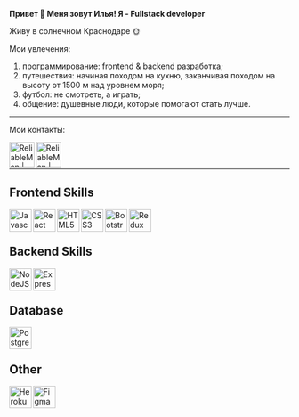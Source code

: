 <strong>Привет 👋 Меня зовут Илья! Я - Fullstack developer</strong>
<p>Живу в солнечном Краснодаре 🌞</p>

Мои увлечения: 
1) программирование: frontend & backend разработка; 
2) путешествия: начиная походом на кухню, заканчивая походом на высоту от 1500 м над уровнем моря;
3) футбол: не смотреть, а играть; 
4) общение: душевные люди, которые помогают стать лучше.
<hr></hr>


Мои контакты:

<a href="https://t.me/pro_mises" rel="nofollow"><img align="left" alt="ReliableMan | Telegram" width="45" height="45" src="https://img.icons8.com/fluency/48/000000/telegram-app.png" style="max-width: 100%;"></a>

<a href="https://www.instagram.com/123_ilya_/" rel="nofollow"><img align="left" alt="ReliableMan | Instagram" width="45" height="45" src="https://img.icons8.com/fluency/48/000000/instagram-new.png" style="max-width: 100%;"></a>


<br>
<br>
<hr></hr>

<h2>Frontend Skills</h2>
<p align="left"> 
<a href="https://developer.mozilla.org/en-US/docs/Web/JavaScript" rel="nofollow"><img align="left" alt="Javascript" width="40" height="40" src="https://raw.githubusercontent.com/danielcranney/readme-generator/main/public/icons/skills/javascript-colored.svg" style="max-width: 100%;"></a>
  
<a href="https://reactjs.org/" rel="nofollow"><img align="left" alt="React" width="40" height="40"
src="https://raw.githubusercontent.com/danielcranney/readme-generator/main/public/icons/skills/react-colored.svg" style="max-width: 100%;"/></a>

<a href="https://developer.mozilla.org/en-US/docs/Glossary/HTML5" rel="nofollow"><img align="left" alt="HTML5" width="40" height="40" src="https://raw.githubusercontent.com/danielcranney/readme-generator/main/public/icons/skills/html5-colored.svg" style="max-width: 100%;"/></a>
  
<a href="https://www.w3.org/TR/CSS/#css" rel="nofollow"><img align="left" alt="CSS3" width="40" height="40" src="https://raw.githubusercontent.com/danielcranney/readme-generator/main/public/icons/skills/css3-colored.svg" style="max-width: 100%;"/></a> 
 
<a href="https://getbootstrap.com/" rel="nofollow"><img align="left" alt="Bootstrap" width="40" height="40" src="https://raw.githubusercontent.com/danielcranney/readme-generator/main/public/icons/skills/bootstrap-colored.svg" style="max-width: 100%;"/></a>
  
<a href="https://redux.js.org/" rel="nofollow"><img align="left" alt="Redux" width="40" height="40" src="https://raw.githubusercontent.com/danielcranney/readme-generator/main/public/icons/skills/redux-colored.svg" style="max-width: 100%;"/></a> 
  
  
</p>
<br>
<br>
<h2>Backend Skills</h2>
<p align="left"> 
<a href="https://nodejs.org/en/" rel="nofollow"><img align="left" alt="NodeJS" width="40" height="40" src="https://raw.githubusercontent.com/danielcranney/readme-generator/main/public/icons/skills/nodejs-colored.svg" style="max-width: 100%;"></a>
  
<a href="https://expressjs.com/" rel="nofollow"><img align="left" alt="Express" width="40" height="40" src="https://raw.githubusercontent.com/danielcranney/readme-generator/main/public/icons/skills/express-colored-dark.svg" style="max-width: 100%;"></a> 

</p>
<br>
<br>
<h2>Database</h2>
<p align="left"> 
<a href="https://www.postgresql.org/" rel="nofollow"><img align="left" alt="PostgreSQL" width="40" height="40" src="https://raw.githubusercontent.com/danielcranney/readme-generator/main/public/icons/skills/postgresql-colored.svg" style="max-width: 100%;"></a>
</p>
<br>
<br>

<h2>Other</h2>
<p align="left">
<a href="https://www.heroku.com/" rel="nofollow"><img align="left" alt="Heroku" width="40" height="40" src="https://raw.githubusercontent.com/danielcranney/readme-generator/main/public/icons/skills/heroku-colored.svg" style="max-width: 100%;"></a>
  
<a href="https://www.figma.com/" rel="nofollow"><img align="left" alt="Figma" width="40" height="40" src="https://raw.githubusercontent.com/danielcranney/readme-generator/main/public/icons/skills/figma-colored.svg" style="max-width: 100%;"></a> 
</p>
